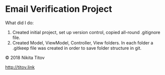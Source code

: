 # Email Verification Project

What did I do:

1. Created initial project, set up version control, copied all-round .gitignore file.
2. Created Model, ViewModel, Controller, View folders. In each folder a .gitkeep file was created in order to save folder structure in git.

© 2018 Nikita Titov

http://titov.link

